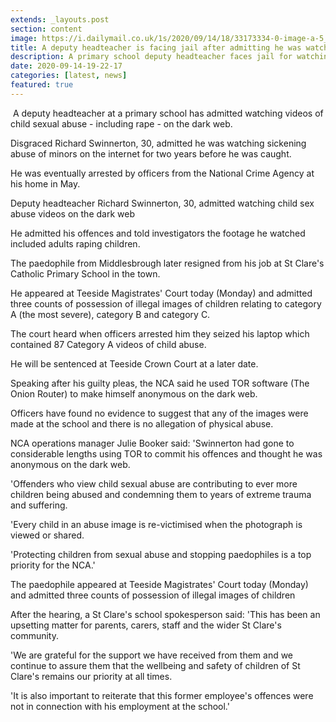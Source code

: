 ```yaml
---
extends: _layouts.post
section: content
image: https://i.dailymail.co.uk/1s/2020/09/14/18/33173334-0-image-a-5_1600105223404.jpg 
title: A deputy headteacher is facing jail after admitting he was watching child sex abuse videos online 
description: A primary school deputy headteacher faces jail for watching sexual abuse of minors online. Richard Swinnerton, 30,from Middlesbrough was arrested by National Crime Agency in May 
date: 2020-09-14-19-22-17 
categories: [latest, news] 
featured: true 
--- 
```

 A deputy headteacher at a primary school has admitted watching videos of child sexual abuse - including rape - on the dark web.

Disgraced Richard Swinnerton, 30, admitted he was watching sickening abuse of minors on the internet for two years before he was caught.

He was eventually arrested by officers from the National Crime Agency at his home in May.

Deputy headteacher Richard Swinnerton, 30, admitted watching child sex abuse videos on the dark web

He admitted his offences and told investigators the footage he watched included adults raping children.

The paedophile from Middlesbrough later resigned from his job at St Clare's Catholic Primary School in the town.

He appeared at Teeside Magistrates' Court today (Monday) and admitted three counts of possession of illegal images of children relating to category A (the most severe), category B and category C.

The court heard when officers arrested him they seized his laptop which contained 87 Category A videos of child abuse.

He will be sentenced at Teeside Crown Court at a later date.

Speaking after his guilty pleas, the NCA said he used TOR software (The Onion Router) to make himself anonymous on the dark web.

Officers have found no evidence to suggest that any of the images were made at the school and there is no allegation of physical abuse.

NCA operations manager Julie Booker said: 'Swinnerton had gone to considerable lengths using TOR to commit his offences and thought he was anonymous on the dark web.

'Offenders who view child sexual abuse are contributing to ever more children being abused and condemning them to years of extreme trauma and suffering.

'Every child in an abuse image is re-victimised when the photograph is viewed or shared.

'Protecting children from sexual abuse and stopping paedophiles is a top priority for the NCA.'

The paedophile appeared at Teeside Magistrates' Court today (Monday) and admitted three counts of possession of illegal images of children

After the hearing, a St Clare's school spokesperson said: 'This has been an upsetting matter for parents, carers, staff and the wider St Clare's community.

'We are grateful for the support we have received from them and we continue to assure them that the wellbeing and safety of children of St Clare's remains our priority at all times.

'It is also important to reiterate that this former employee's offences were not in connection with his employment at the school.'


